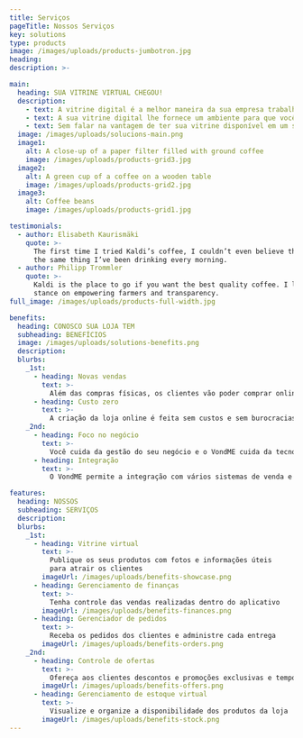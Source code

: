 ```yaml
---
title: Serviços
pageTitle: Nossos Serviços
key: solutions
type: products
image: /images/uploads/products-jumbotron.jpg
heading:
description: >-

main:
  heading: SUA VITRINE VIRTUAL CHEGOU!
  description:
    - text: A vitrine digital é a melhor maneira da sua empresa trabalhar com o comércio eletrônico sem gastar rios de dinheiro com desenvolvedores e manutenção.
    - text: A sua vitrine digital lhe fornece um ambiente para que você possa cadastrar os produtos de sua loja e facilmente passar a vender online. Ela estará disponível no celular do seu cliente, sempre que ele quiser consultar seus produtos, seus preços, seus serviços e finalizar uma compra com a sua loja.
    - text: Sem falar na vantagem de ter sua vitrine disponível em um shopping virtual que os moradores da cidade acessam e pesquisam.
  image: /images/uploads/solucions-main.png
  image1:
    alt: A close-up of a paper filter filled with ground coffee
    image: /images/uploads/products-grid3.jpg
  image2:
    alt: A green cup of a coffee on a wooden table
    image: /images/uploads/products-grid2.jpg
  image3:
    alt: Coffee beans
    image: /images/uploads/products-grid1.jpg

testimonials:
  - author: Elisabeth Kaurismäki
    quote: >-
      The first time I tried Kaldi’s coffee, I couldn’t even believe that was
      the same thing I’ve been drinking every morning.
  - author: Philipp Trommler
    quote: >-
      Kaldi is the place to go if you want the best quality coffee. I love their
      stance on empowering farmers and transparency.
full_image: /images/uploads/products-full-width.jpg

benefits:
  heading: CONOSCO SUA LOJA TEM
  subheading: BENEFÍCIOS
  image: /images/uploads/solutions-benefits.png
  description:
  blurbs:
    _1st:
      - heading: Novas vendas
        text: >-
          Além das compras físicas, os clientes vão poder comprar online
      - heading: Custo zero
        text: >-
          A criação da loja online é feita sem custos e sem burocracias
    _2nd:
      - heading: Foco no negócio
        text: >-
          Você cuida da gestão do seu negócio e o VondME cuida da tecnologia
      - heading: Integração
        text: >-
          O VondME permite a integração com vários sistemas de venda e estoque

features:
  heading: NOSSOS
  subheading: SERVIÇOS
  description:
  blurbs:
    _1st:
      - heading: Vitrine virtual
        text: >-
          Publique os seus produtos com fotos e informações úteis
          para atrair os clientes
        imageUrl: /images/uploads/benefits-showcase.png
      - heading: Gerenciamento de finanças
        text: >-
          Tenha controle das vendas realizadas dentro do aplicativo
        imageUrl: /images/uploads/benefits-finances.png
      - heading: Gerenciador de pedidos
        text: >-
          Receba os pedidos dos clientes e administre cada entrega
        imageUrl: /images/uploads/benefits-orders.png
    _2nd:
      - heading: Controle de ofertas
        text: >-
          Ofereça aos clientes descontos e promoções exclusivas e temporárias
        imageUrl: /images/uploads/benefits-offers.png
      - heading: Gerenciamento de estoque virtual
        text: >-
          Visualize e organize a disponibilidade dos produtos da loja
        imageUrl: /images/uploads/benefits-stock.png
---
```

